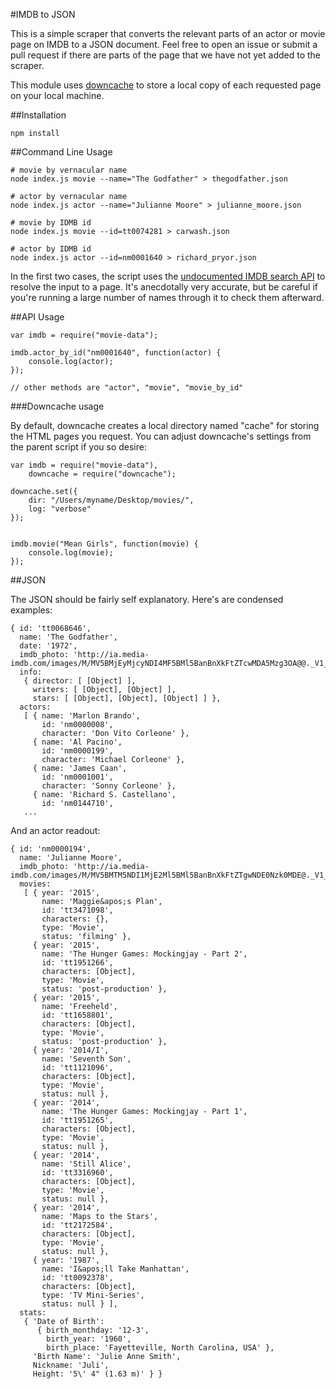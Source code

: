#IMDB to JSON

This is a simple scraper that converts the relevant parts of an actor or movie page on IMDB to a JSON document. Feel free to open an issue or submit a pull request if there are parts of the page that we have not yet added to the scraper.

This module uses [downcache](https://www.npmjs.com/package/downcache) to store a local copy of each requested page on your local machine. 

##Installation

	npm install

##Command Line Usage

	# movie by vernacular name
	node index.js movie --name="The Godfather" > thegodfather.json

	# actor by vernacular name
	node index.js actor --name="Julianne Moore" > julianne_moore.json

	# movie by IDMB id
	node index.js movie --id=tt0074281 > carwash.json

	# actor by IDMB id
	node index.js actor --id=nm0001640 > richard_pryor.json

In the first two cases, the script uses the [undocumented IMDB search API](http://stackoverflow.com/a/7744369/1779735) to resolve the input to a page. It's anecdotally very accurate, but be careful if you're running a large number of names through it to check them afterward.

##API Usage

	var imdb = require("movie-data");

	imdb.actor_by_id("nm0001640", function(actor) {
		console.log(actor);
	});

	// other methods are "actor", "movie", "movie_by_id"

###Downcache usage

By default, downcache creates a local directory named "cache" for storing the HTML pages you request. You can adjust downcache's settings from the parent script if you so desire:

	var imdb = require("movie-data"),
		downcache = require("downcache");

	downcache.set({
		dir: "/Users/myname/Desktop/movies/",
		log: "verbose"
	});	


	imdb.movie("Mean Girls", function(movie) {
		console.log(movie);
	});

##JSON

The JSON should be fairly self explanatory. Here's are condensed examples:

	{ id: 'tt0068646',
	  name: 'The Godfather',
	  date: '1972',
	  imdb_photo: 'http://ia.media-imdb.com/images/M/MV5BMjEyMjcyNDI4MF5BMl5BanBnXkFtZTcwMDA5Mzg3OA@@._V1_SX214_AL_.jpg',
	  info: 
	   { director: [ [Object] ],
	     writers: [ [Object], [Object] ],
	     stars: [ [Object], [Object], [Object] ] },
	  actors: 
	   [ { name: 'Marlon Brando',
	       id: 'nm0000008',
	       character: 'Don Vito Corleone' },
	     { name: 'Al Pacino',
	       id: 'nm0000199',
	       character: 'Michael Corleone' },
	     { name: 'James Caan',
	       id: 'nm0001001',
	       character: 'Sonny Corleone' },
	     { name: 'Richard S. Castellano',
	       id: 'nm0144710',
	   ...

And an actor readout:

	{ id: 'nm0000194',
	  name: 'Julianne Moore',
	  imdb_photo: 'http://ia.media-imdb.com/images/M/MV5BMTM5NDI1MjE2Ml5BMl5BanBnXkFtZTgwNDE0Nzk0MDE@._V1_SY317_CR7,0,214,317_AL_.jpg',
	  movies: 
	   [ { year: '2015',
	       name: 'Maggie&apos;s Plan',
	       id: 'tt3471098',
	       characters: {},
	       type: 'Movie',
	       status: 'filming' },
	     { year: '2015',
	       name: 'The Hunger Games: Mockingjay - Part 2',
	       id: 'tt1951266',
	       characters: [Object],
	       type: 'Movie',
	       status: 'post-production' },
	     { year: '2015',
	       name: 'Freeheld',
	       id: 'tt1658801',
	       characters: [Object],
	       type: 'Movie',
	       status: 'post-production' },
	     { year: '2014/I',
	       name: 'Seventh Son',
	       id: 'tt1121096',
	       characters: [Object],
	       type: 'Movie',
	       status: null },
	     { year: '2014',
	       name: 'The Hunger Games: Mockingjay - Part 1',
	       id: 'tt1951265',
	       characters: [Object],
	       type: 'Movie',
	       status: null },
	     { year: '2014',
	       name: 'Still Alice',
	       id: 'tt3316960',
	       characters: [Object],
	       type: 'Movie',
	       status: null },
	     { year: '2014',
	       name: 'Maps to the Stars',
	       id: 'tt2172584',
	       characters: [Object],
	       type: 'Movie',
	       status: null },
	     { year: '1987',
	       name: 'I&apos;ll Take Manhattan',
	       id: 'tt0092378',
	       characters: [Object],
	       type: 'TV Mini-Series',
	       status: null } ],
	  stats: 
	   { 'Date of Birth': 
	      { birth_monthday: '12-3',
	        birth_year: '1960',
	        birth_place: 'Fayetteville, North Carolina, USA' },
	     'Birth Name': 'Julie Anne Smith',
	     Nickname: 'Juli',
	     Height: '5\' 4" (1.63 m)' } }
